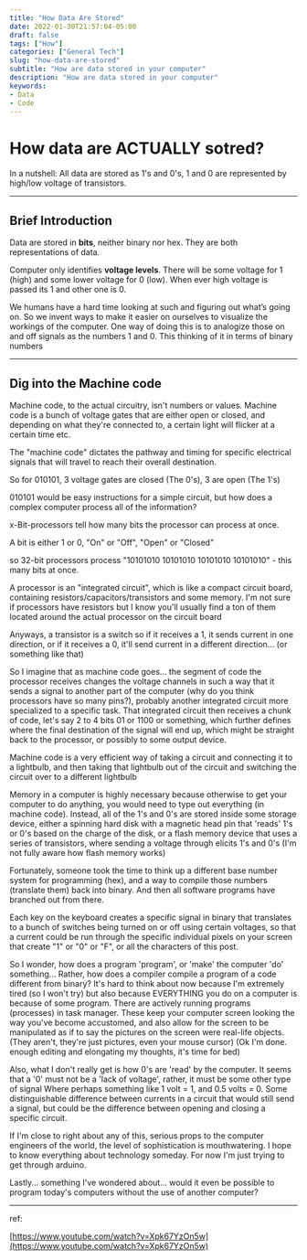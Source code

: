 ```yaml
---
title: "How Data Are Stored"
date: 2022-01-30T21:57:04-05:00
draft: false
tags: ["How"]
categories: ["General Tech"]
slug: "how-data-are-stored"
subtitle: "How are data stored in your computer"
description: "How are data stored in your computer"
keywords: 
- Data
- Code
---
```


# How data are ACTUALLY sotred?

In a nutshell: All data are stored as 1's and 0's, 1 and 0 are represented by high/low voltage of transistors.

---

## Brief Introduction
Data are stored in **bits**, neither binary nor hex. They are both representations of data.

Computer only identifies **voltage levels**. There will be some voltage for 1 (high) and some lower voltage for 0 (low). When ever high voltage is passed its 1 and other one is 0.

We humans have a hard time looking at such and figuring out what’s going on. So we invent ways to make it easier on ourselves to visualize the workings of the computer. One way of doing this is to analogize those on and off signals as the numbers 1 and 0. This thinking of it in terms of binary numbers

---

## Dig into the Machine code

Machine code, to the actual circuitry, isn't numbers or values. Machine code is a bunch of voltage gates that are either open or closed, and depending on what they're connected to, a certain light will flicker at a certain time etc.

The "machine code" dictates the pathway and timing for specific electrical signals that will travel to reach their overall destination.

So for 010101, 3 voltage gates are closed (The 0's), 3 are open (The 1's)

010101 would be easy instructions for a simple circuit, but how does a complex computer process all of the information?

x-Bit-processors tell how many bits the processor can process at once.

A bit is either 1 or 0, "On" or "Off", "Open" or "Closed"

so 32-bit processors process "10101010 10101010 10101010 10101010" - this many bits at once.

A processor is an "integrated circuit", which is like a compact circuit board, containing resistors/capacitors/transistors and some memory. I'm not sure if processors have resistors but I know you'll usually find a ton of them located around the actual processor on the circuit board

Anyways, a transistor is a switch so if it receives a 1, it sends current in one direction, or if it receives a 0, it'll send current in a different direction... (or something like that)

So I imagine that as machine code goes... the segment of code the processor receives changes the voltage channels in such a way that it sends a signal to another part of the computer (why do you think processors have so many pins?), probably another integrated circuit more specialized to a specific task. That integrated circuit then receives a chunk of code, let's say 2 to 4 bits 01 or 1100 or something, which further defines where the final destination of the signal will end up, which might be straight back to the processor, or possibly to some output device.

Machine code is a very efficient way of taking a circuit and connecting it to a lightbulb, and then taking that lightbulb out of the circuit and switching the circuit over to a different lightbulb

Memory in a computer is highly necessary because otherwise to get your computer to do anything, you would need to type out everything (in machine code). Instead, all of the 1's and 0's are stored inside some storage device, either a spinning hard disk with a magnetic head pin that 'reads' 1's or 0's based on the charge of the disk, or a flash memory device that uses a series of transistors, where sending a voltage through elicits 1's and 0's (I'm not fully aware how flash memory works)

Fortunately, someone took the time to think up a different base number system for programming (hex), and a way to compile those numbers (translate them) back into binary. And then all software programs have branched out from there.

Each key on the keyboard creates a specific signal in binary that translates to a bunch of switches being turned on or off using certain voltages, so that a current could be run through the specific individual pixels on your screen that create "1" or "0" or "F", or all the characters of this post.

So I wonder, how does a program 'program', or 'make' the computer 'do' something... Rather, how does a compiler compile a program of a code different from binary? It's hard to think about now because I'm extremely tired (so I won't try) but also because EVERYTHING you do on a computer is because of some program. There are actively running programs (processes) in task manager. These keep your computer screen looking the way you've become accustomed, and also allow for the screen to be manipulated as if to say the pictures on the screen were real-life objects. (They aren't, they're just pictures, even your mouse cursor) (Ok I'm done. enough editing and elongating my thoughts, it's time for bed)

Also, what I don't really get is how 0's are 'read' by the computer. It seems that a '0' must not be a 'lack of voltage', rather, it must be some other type of signal Where perhaps something like 1 volt = 1, and 0.5 volts = 0. Some distinguishable difference between currents in a circuit that would still send a signal, but could be the difference between opening and closing a specific circuit.

If I'm close to right about any of this, serious props to the computer engineers of the world, the level of sophistication is mouthwatering. I hope to know everything about technology someday. For now I'm just trying to get through arduino.

Lastly... something I've wondered about... would it even be possible to program today's computers without the use of another computer?

---

ref:

[https://www.youtube.com/watch?v=Xpk67YzOn5w](https://www.youtube.com/watch?v=Xpk67YzOn5w)